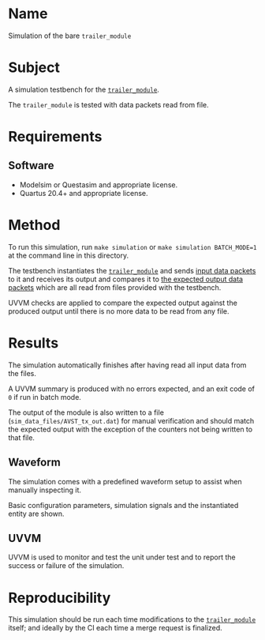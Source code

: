 # Name

Simulation of the bare `trailer_module`

# Subject

A simulation testbench for the [`trailer_module`](../../../src/xgbe_lib/trailer_module.vhd).

The `trailer_module` is tested with data packets read from file.

# Requirements

## Software

* Modelsim or Questasim and appropriate license.
* Quartus 20.4+ and appropriate license.

# Method

To run this simulation, run `make simulation` or `make simulation BATCH_MODE=1` at the command line in this directory.

The testbench instantiates the [`trailer_module`](../../../src/public/trailer_module.vhd) and sends [input data packets](sim_data_files/AVST_rx_in.dat) to it and receives its output and compares it to [the expected output data packets](sim_data_files/AVST_tx_expect.dat) which are all read from files provided with the testbench.

UVVM checks are applied to compare the expected output against the produced output until there is no more data to be read from any file.

# Results

The simulation automatically finishes after having read all input data from the files.

A UVVM summary is produced with no errors expected, and an exit code of `0` if run in batch mode.

The output of the module is also written to a file (`sim_data_files/AVST_tx_out.dat`) for manual verification and should match the expected output with the exception of the counters not being written to that file.

## Waveform

The simulation comes with a predefined waveform setup to assist when manually inspecting it.

Basic configuration parameters, simulation signals and the instantiated entity are shown.

## UVVM

UVVM is used to monitor and test the unit under test and to report the success or failure of the simulation.

# Reproducibility

This simulation should be run each time modifications to the [`trailer_module`](../../../src/xgbe_lib/trailer_module.vhd) itself; and ideally by the CI each time a merge request is finalized.
